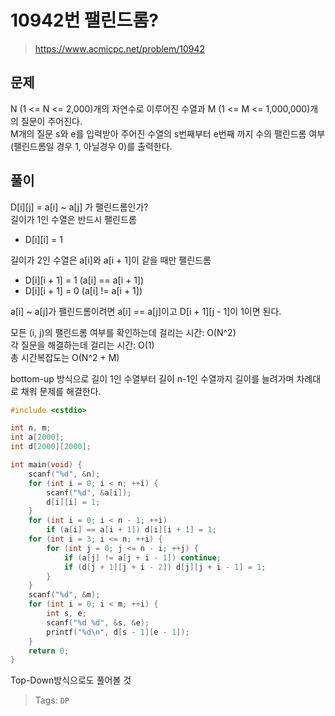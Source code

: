 # 10942번 팰린드롬?
>https://www.acmicpc.net/problem/10942

## 문제  
N (1 <= N <= 2,000)개의 자연수로 이루어진 수열과 M (1 <= M <= 1,000,000)개의 질문이 주어진다.   
M개의 질문 s와 e를 입력받아 주어진 수열의 s번째부터 e번째 까지 수의 팰린드롬 여부(팰린드롬일 경우 1, 아닐경우 0)를 출력한다.

## 풀이
D[i][j] = a[i] ~ a[j] 가 팰린드롬인가?  
길이가 1인 수열은 반드시 팰린드롬  
* D[i][i] = 1

길이가 2인 수열은 a[i]와 a[i + 1]이 같을 때만 팰린드롬  
* D[i][i + 1] = 1 (a[i] == a[i + 1])
* D[i][i + 1] = 0 (a[i] != a[i + 1])
 
a[i] ~ a[j]가 팰린드롬이려면 a[i] == a[j]이고 D[i + 1][j - 1]이 1이면 된다.

모든 (i, j)의 팰린드롬 여부를 확인하는데 걸리는 시간: O(N^2)  
각 질문을 해결하는데 걸리는 시간: O(1)  
총 시간복잡도는 O(N^2 + M)
  
bottom-up 방식으로 길이 1인 수열부터 길이 n-1인 수열까지 길이를 늘려가며 차례대로 채워 문제를 해결한다.
```cpp
#include <cstdio>

int n, m;
int a[2000];
int d[2000][2000];

int main(void) {
    scanf("%d", &n);
    for (int i = 0; i < n; ++i) {
        scanf("%d", &a[i]);
        d[i][i] = 1;
    }
    for (int i = 0; i < n - 1; ++i)
        if (a[i] == a[i + 1]) d[i][i + 1] = 1;
    for (int i = 3; i <= n; ++i) {
        for (int j = 0; j <= n - i; ++j) {
            if (a[j] != a[j + i - 1]) continue;
            if (d[j + 1][j + i - 2]) d[j][j + i - 1] = 1;
        }
    }
    scanf("%d", &m);
    for (int i = 0; i < m; ++i) {
        int s, e;
        scanf("%d %d", &s, &e);
        printf("%d\n", d[s - 1][e - 1]);
    }
    return 0;
}
```

Top-Down방식으로도 풀어볼 것

>Tags: `DP`